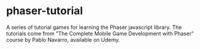 # phaser-tutorial
A series of tutorial games for learning the Phaser javascript library. The tutorials come from "The Complete Mobile Game Development with Phaser" course by Pablo Navarro, available on Udemy.
